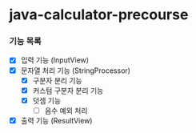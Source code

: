 # java-calculator-precourse

### 기능 목록
- [x] 입력 기능 (InputView)
- [x] 문자열 처리 기능 (StringProcessor)
    - [x] 구분자 분리 기능
    - [x] 커스텀 구분자 분리 기능
    - [x] 덧셈 기능
      - [ ] 음수 예외 처리
- [x] 출력 기능 (ResultView)

